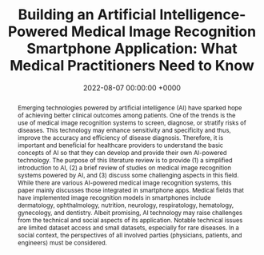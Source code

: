 ---
title:          "Building an Artificial Intelligence-Powered Medical Image Recognition Smartphone Application: What Medical Practitioners Need to Know"
date:           2022-08-07 00:00:00 +0000
selected:       false
pub:            "Informatics in Medicine Unlocked"
# pub_pre:        "Submitted to "
# pub_post:       'Under review.'
# pub_last:       ' <span class="badge badge-pill badge-publication badge-success">Spotlight</span>'
# pub_date:       "2022"
abstract: >-
  Emerging technologies powered by artificial intelligence (AI) have sparked hope of achieving better clinical outcomes among patients. One of the trends is the use of medical image recognition systems to screen, diagnose, or stratify risks of diseases. This technology may enhance sensitivity and specificity and thus, improve the accuracy and efficiency of disease diagnosis. Therefore, it is important and beneficial for healthcare providers to understand the basic concepts of AI so that they can develop and provide their own AI-powered technology. The purpose of this literature review is to provide (1) a simplified introduction to AI, (2) a brief review of studies on medical image recognition systems powered by AI, and (3) discuss some challenging aspects in this field. While there are various AI-powered medical image recognition systems, this paper mainly discusses those integrated in smartphone apps. Medical fields that have implemented image recognition models in smartphones include dermatology, ophthalmology, nutrition, neurology, respiratology, hematology, gynecology, and dentistry. Albeit promising, AI technology may raise challenges from the technical and social aspects of its application. Notable technical issues are limited dataset access and small datasets, especially for rare diseases. In a social context, the perspectives of all involved parties (physicians, patients, and engineers) must be considered.
# cover:          /assets/images/covers/cover1.jpg
authors:
- Anindya Pradipta Susanto
- Hariyono Winarto
- Alessa Fahira
- Harits Abdurrohman
- Arief Purnama Muharram
- Ucca Ratulangi Widitha
- Gilang Edi Warman Efirianti
- Yehezkiel Alexander Eduard George
- Kevin Tjoa
links:
  Paper: https://doi.org/10.1016/j.imu.2022.101017
---